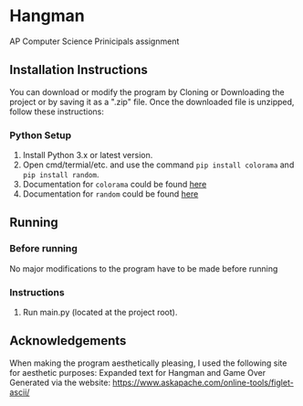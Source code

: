 # Hangman
AP Computer Science Prinicipals assignment

## Installation Instructions
You can download or modify the program by Cloning or Downloading the project or by saving it as a ".zip" file.
Once the downloaded file is unzipped, follow these instructions:

### Python Setup
1. Install Python 3.x or latest version.
2. Open cmd/termial/etc. and use the command `pip install colorama` and `pip install random`.
3. Documentation for `colorama` could be found [here](https://pypi.org/project/colorama/)
4. Documentation for `random` could be found [here](https://docs.python.org/3/library/random.html)

## Running
### Before running
No major modifications to the program have to be made before running

### Instructions
1. Run main.py (located at the project root).

## Acknowledgements
When making the program aesthetically pleasing, I used the following site for aesthetic purposes:
Expanded text for Hangman and Game Over Generated via the website: https://www.askapache.com/online-tools/figlet-ascii/
